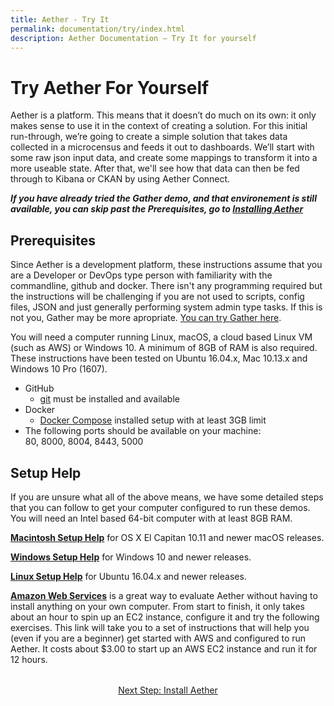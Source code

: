 ```yaml
---
title: Aether - Try It
permalink: documentation/try/index.html
description: Aether Documentation – Try It for yourself
---
```


# Try Aether For Yourself

Aether is a platform. This means that it doesn’t do much on its own: it only makes sense to use it in the context of creating a solution. For this initial run-through, we’re going to create a simple solution that takes data collected in a microcensus and feeds it out to dashboards. We’ll start with some raw json input data, and create some mappings to transform it into a more useable state. After that, we'll see how that data can then be fed through to Kibana or CKAN by using Aether Connect.

_**If you have already tried the Gather demo, and that environement is still available, you can skip past the Prerequisites, go to [Installing Aether](install)**_

## Prerequisites
Since Aether is a development platform, these instructions assume that you are a Developer or DevOps type person with familiarity with the commandline, github and docker. There isn't any programming required but the instructions will be challenging if you are not used to scripts, config files, JSON and just generally performing system admin type tasks.  If this is not you, Gather may be more apropriate.
[You can try Gather here](https://gather.ehealthafrica.org/documentation/try/).

You will need a computer running Linux, macOS, a cloud based Linux VM (such as AWS) or Windows 10.  A minimum of 8GB of RAM is also required.  These instructions have been tested on Ubuntu 16.04.x, Mac 10.13.x and Windows 10 Pro (1607).

- GitHub
    - [git](https://git-scm.com/) must be installed and available
- Docker
    - [Docker Compose](https://docs.docker.com/compose/) installed setup with at least 3GB limit
- The following ports should be available on your machine:  
80, 8000, 8004, 8443, 5000

## Setup Help
If you are unsure what all of the above means, we have some detailed steps that you can follow to get your computer configured to run these demos.  You will need an Intel based 64-bit computer with at least 8GB RAM.

**[Macintosh Setup Help](setup-mac)** for OS X El Capitan 10.11 and newer macOS releases.

**[Windows Setup Help](setup-windows)** for Windows 10 and newer releases.

**[Linux Setup Help](setup-ubuntu)** for Ubuntu 16.04.x and newer releases.

**[Amazon Web Services](setup-aws)** is a great way to evaluate Aether without having to install anything on your own computer.  From start to finish, it only takes about an hour to spin up an EC2 instance, configure it and try the following exercises.  This link will take you to a set of instructions that will help you (even if you are a beginner) get started with AWS and configured to run Aether.  It costs about $3.00 to start up an AWS EC2 instance and run it for 12 hours.

<div style="margin-top: 2rem; text-align: center"><a href="install">Next Step: Install Aether</a></div>
